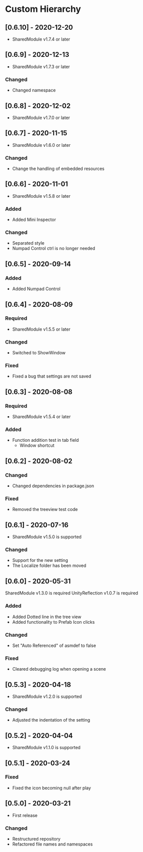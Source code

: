 # Custom Hierarchy

## [0.6.10] - 2020-12-20
- SharedModule v1.7.4 or later

## [0.6.9] - 2020-12-13
- SharedModule v1.7.3 or later

### Changed
- Changed namespace

## [0.6.8] - 2020-12-02
- SharedModule v1.7.0 or later

## [0.6.7] - 2020-11-15
- SharedModule v1.6.0 or later

### Changed
- Change the handling of embedded resources

## [0.6.6] - 2020-11-01
- SharedModule v1.5.8 or later

### Added
- Added Mini Inspector

### Changed
- Separated style
- Numpad Control ctrl is no longer needed

## [0.6.5] - 2020-09-14

### Added
- Added Numpad Control

## [0.6.4] - 2020-08-09

### Required
- SharedModule v1.5.5 or later

### Changed
- Switched to ShowWindow

### Fixed
- Fixed a bug that settings are not saved

## [0.6.3] - 2020-08-08

### Required
- SharedModule v1.5.4 or later

### Added
- Function addition test in tab field
  - Window shortcut

## [0.6.2] - 2020-08-02

### Changed
- Changed dependencies in package.json

### Fixed
- Removed the treeview test code

## [0.6.1] - 2020-07-16
- SharedModule v1.5.0 is supported

### Changed
- Support for the new setting
- The Localize folder has been moved

## [0.6.0] - 2020-05-31
SharedModule v1.3.0 is required
UnityReflection v1.0.7 is required

### Added
- Added Dotted line in the tree view
- Added functionality to Prefab Icon clicks

### Changed
- Set "Auto Referenced" of asmdef to false

### Fixed
- Cleared debugging log when opening a scene

## [0.5.3] - 2020-04-18
- SharedModule v1.2.0 is supported

### Changed
- Adjusted the indentation of the setting

## [0.5.2] - 2020-04-04
- SharedModule v1.1.0 is supported

## [0.5.1] - 2020-03-24

### Fixed
- Fixed the icon becoming null after play

## [0.5.0] - 2020-03-21
- First release

### Changed
- Restructured repository
- Refactored file names and namespaces